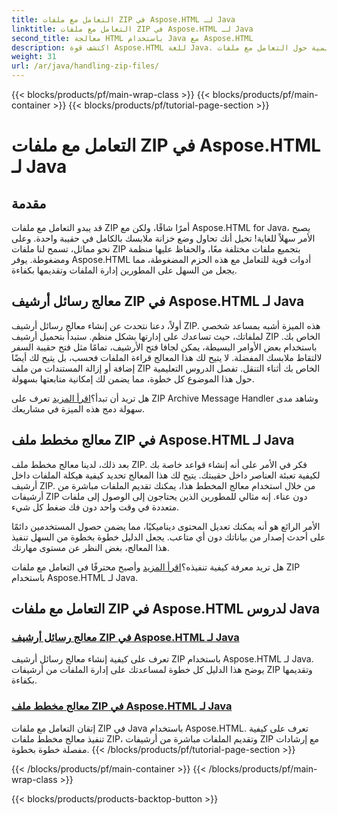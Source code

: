 ```yaml
---
title: التعامل مع ملفات ZIP في Aspose.HTML لـ Java
linktitle: التعامل مع ملفات ZIP في Aspose.HTML لـ Java
second_title: معالجة HTML باستخدام Java مع Aspose.HTML
description: اكتشف قوة Aspose.HTML للغة Java. استكشف البرامج التعليمية حول التعامل مع ملفات ZIP وتعلم التقنيات الأساسية لإدارة أرشيفات ZIP بفعالية.
weight: 31
url: /ar/java/handling-zip-files/
---
```


{{< blocks/products/pf/main-wrap-class >}}
{{< blocks/products/pf/main-container >}}
{{< blocks/products/pf/tutorial-page-section >}}

# التعامل مع ملفات ZIP في Aspose.HTML لـ Java

## مقدمة

قد يبدو التعامل مع ملفات ZIP أمرًا شاقًا، ولكن مع Aspose.HTML for Java، يصبح الأمر سهلاً للغاية! تخيل أنك تحاول وضع خزانة ملابسك بالكامل في حقيبة واحدة. وعلى نحو مماثل، تسمح لنا ملفات ZIP بتجميع ملفات مختلفة معًا، والحفاظ عليها منظمة ومضغوطة. يوفر Aspose.HTML أدوات قوية للتعامل مع هذه الحزم المضغوطة، مما يجعل من السهل على المطورين إدارة الملفات وتقديمها بكفاءة.

## معالج رسائل أرشيف ZIP في Aspose.HTML لـ Java

أولاً، دعنا نتحدث عن إنشاء معالج رسائل أرشيف ZIP. هذه الميزة أشبه بمساعد شخصي لملفاتك، حيث تساعدك على إدارتها بشكل منظم. ستبدأ بتحميل أرشيف ZIP الخاص بك. باستخدام بعض الأوامر البسيطة، يمكن لجافا فتح الأرشيف، تمامًا مثل فتح حقيبة السفر لالتقاط ملابسك المفضلة. لا يتيح لك هذا المعالج قراءة الملفات فحسب، بل يتيح لك أيضًا إضافة أو إزالة المستندات من ملف ZIP الخاص بك أثناء التنقل. تفصل الدروس التعليمية حول هذا الموضوع كل خطوة، مما يضمن لك إمكانية متابعتها بسهولة. 

 هل تريد أن تبدأ؟[اقرأ المزيد](./zip-archive-message-handler/) تعرف على ZIP Archive Message Handler وشاهد مدى سهولة دمج هذه الميزة في مشاريعك.

## معالج مخطط ملف ZIP في Aspose.HTML لـ Java

بعد ذلك، لدينا معالج مخطط ملف ZIP. فكر في الأمر على أنه إنشاء قواعد خاصة بك لكيفية تعبئة العناصر داخل حقيبتك. يتيح لك هذا المعالج تحديد كيفية هيكلة الملفات داخل أرشيف ZIP. من خلال استخدام معالج المخطط هذا، يمكنك تقديم الملفات مباشرة من أرشيفات ZIP دون عناء. إنه مثالي للمطورين الذين يحتاجون إلى الوصول إلى ملفات متعددة في وقت واحد دون فك ضغط كل شيء. 

الأمر الرائع هو أنه يمكنك تعديل المحتوى ديناميكيًا، مما يضمن حصول المستخدمين دائمًا على أحدث إصدار من بياناتك دون أي متاعب. يجعل الدليل خطوة بخطوة من السهل تنفيذ هذا المعالج، بغض النظر عن مستوى مهارتك. 

 هل تريد معرفة كيفية تنفيذه؟[اقرأ المزيد](./zip-file-schema-handler/) وأصبح محترفًا في التعامل مع ملفات ZIP باستخدام Aspose.HTML لـ Java.

## التعامل مع ملفات ZIP في Aspose.HTML لدروس Java
### [معالج رسائل أرشيف ZIP في Aspose.HTML لـ Java](./zip-archive-message-handler/)
تعرف على كيفية إنشاء معالج رسائل أرشيف ZIP باستخدام Aspose.HTML لـ Java. يوضح هذا الدليل كل خطوة لمساعدتك على إدارة الملفات من أرشيفات ZIP وتقديمها بكفاءة.
### [معالج مخطط ملف ZIP في Aspose.HTML لـ Java](./zip-file-schema-handler/)
إتقان التعامل مع ملفات ZIP في Java باستخدام Aspose.HTML. تعرف على كيفية تنفيذ معالج مخطط ملفات ZIP، وتقديم الملفات مباشرة من أرشيفات ZIP مع إرشادات مفصلة خطوة بخطوة.
{{< /blocks/products/pf/tutorial-page-section >}}

{{< /blocks/products/pf/main-container >}}
{{< /blocks/products/pf/main-wrap-class >}}

{{< blocks/products/products-backtop-button >}}
